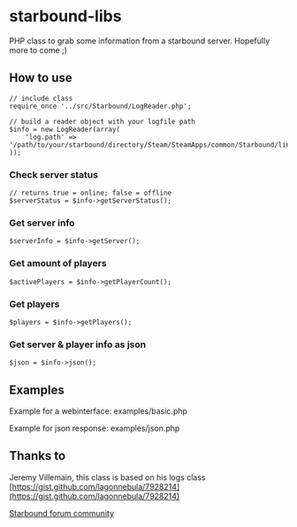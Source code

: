 starbound-libs
==============

PHP class to grab some information from a starbound server. Hopefully more to come ;)


How to use
----------
  
```
// include class
require_once '../src/Starbound/LogReader.php';

// build a reader object with your logfile path
$info = new LogReader(array(
    'log.path' => '/path/to/your/starbound/directory/Steam/SteamApps/common/Starbound/linux64'
));

```


### Check server status

```
// returns true = online; false = offline
$serverStatus = $info->getServerStatus();
```

### Get server info
  
```
$serverInfo = $info->getServer();
```

### Get amount of players

```
$activePlayers = $info->getPlayerCount();
```

### Get players

```
$players = $info->getPlayers();
```

### Get server & player info as json

```
$json = $info->json();
```

Examples
--------

Example for a webinterface: examples/basic.php

Example for json response: examples/json.php

Thanks to
---------

Jeremy Villemain, this class is based on his logs class  
[https://gist.github.com/lagonnebula/7928214](https://gist.github.com/lagonnebula/7928214)

[Starbound forum community](http://community.playstarbound.com/)
